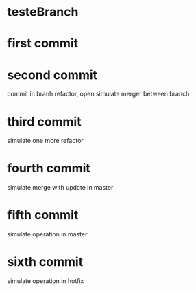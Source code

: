 # testeBranch
# first commit
# second commit
commit in branh refactor, open simulate merger between branch
#  third commit
simulate one more refactor
# fourth commit
simulate merge with update in master
# fifth commit
simulate operation in master
# sixth commit
simulate operation in hotfix
